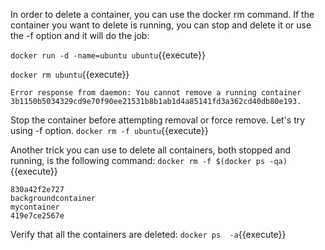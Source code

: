 In order to delete a container, you can use the docker rm command. If the container you want to delete is running, you can stop and delete it or use the -f option and it will do the job:

`docker run -d -name=ubuntu ubuntu`{{execute}}

`docker rm ubuntu`{{execute}}

```
Error response from daemon: You cannot remove a running container 3b1150b5034329cd9e70f90ee21531b8b1ab1d4a85141fd3a362cd40db80e193. 
```

Stop the container before attempting removal or force remove. Let's try using -f option.
`docker rm -f ubuntu`{{execute}}


Another trick you can use to delete all containers, both stopped and running, is the following command:
`docker rm -f $(docker ps -qa)`{{execute}}


```
830a42f2e727
backgroundcontainer
mycontainer
419e7ce2567e
```

Verify that all the containers are deleted:
`docker ps  -a`{{execute}}